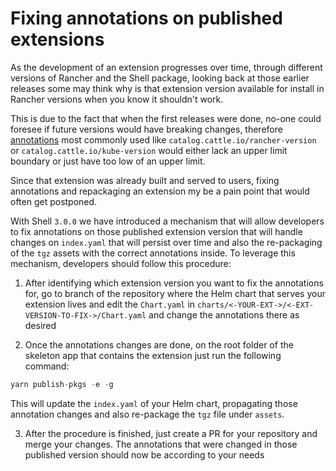 # Fixing annotations on published extensions

As the development of an extension progresses over time, through different versions of Rancher and the Shell package, looking back at those earlier releases some may think why is that extension version available for install in Rancher versions when you know it shouldn't work.

This is due to the fact that when the first releases were done, no-one could foresee if future versions would have breaking changes, therefore [annotations](../extensions-configuration#configurable-annotations) most commonly used like `catalog.cattle.io/rancher-version` or `catalog.cattle.io/kube-version` would either lack an upper limit boundary or just have too low of an upper limit.

Since that extension was already built and served to users, fixing annotations and repackaging an extension my be a pain point that would often get postponed.

With Shell `3.0.0` we have introduced a mechanism that will allow developers to fix annotations on those published extension version that will handle changes on `index.yaml` that will persist over time and also the re-packaging of the `tgz` assets with the correct annotations inside. To leverage this mechanism, developers should follow this procedure:

1) After identifying which extension version you want to fix the annotations for, go to branch of the repository where the Helm chart that serves your extension lives and edit the `Chart.yaml` in `charts/<-YOUR-EXT->/<-EXT-VERSION-TO-FIX->/Chart.yaml` and change the annotations there as desired

2) Once the annotations changes are done, on the root folder of the skeleton app that contains the extension just run the following command:
```js
yarn publish-pkgs -e -g
```

This will update the `index.yaml` of your Helm chart, propagating those annotation changes and also re-package the `tgz` file under `assets`.

3) After the procedure is finished, just create a PR for your repository and merge your changes. The annotations that were changed in those published version should now be according to your needs